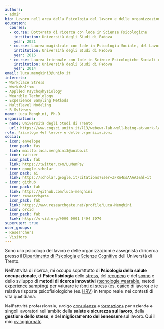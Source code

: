 ```yaml
---
authors:
- admin
bio: Lavoro nell'area della Psicologia del lavoro e delle organizzazioni, e in particolare nella Psicologia della salute occupazionale e della Psicofisiologia dello [Stress](/stress-and-workplace-stress/), del [recupero](/recovery-and-recovery-experiences/) e del [sonno](/sleep-sleep-quality-and-stress/).
education:
  courses:
  - course: Dottorato di ricerca con lode in Scienze Psicologiche
    institution: Università degli Studi di Padova
    year: 2021
  - course: Laurea magistrale con lode in Psicologia Sociale, del Lavoro e della Comunicazione
    institution: Università degli Studi di Padova
    year: 2016
  - course: Laurea triennale con lode in Scienze Psicologiche Sociali e del Lavoro
    institution: Università degli Studi di Padova
    year: 2014
email: luca.menghini3@unibo.it
interests:
- Workplace Stress
- Workaholism
- Applied Psychophysiology
- Wearable Technlology
- Experience Sampling Methods
- Multilevel Modeling
- R Software
name: Luca Menghini, Ph.D.
organizations:
- name: Università degli Studi di Trento
  url: https://www.cogsci.unitn.it/713/webewo-lab-well-being-at-work-lab
role: Psicologo del lavoro e delle organizzazioni
social:
- icon: envelope
  icon_pack: fas
  link: mailto:luca.menghini3@unibo.it
- icon: twitter
  icon_pack: fab
  link: https://twitter.com/LuMenPsy
- icon: google-scholar
  icon_pack: ai
  link: https://scholar.google.it/citations?user=ZFRn4ssAAAAJ&hl=it
- icon: github
  icon_pack: fab
  link: https://github.com/luca-menghini
- icon: researchgate
  icon_pack: fab
  link: https://www.researchgate.net/profile/Luca-Menghini
- icon: orcid
  icon_pack: fab
  link: http://orcid.org/0000-0001-6494-3970
superuser: true
user_groups:
- Researchers
- Visitors
---
```


Sono uno psicologo del lavoro e delle organizzazioni e assegnista di ricerca presso il [Dipartimento di Psicologia e Scienze Cognitive](https://www.cogsci.unitn.it/713/webewo-lab-well-being-at-work-lab) dell'Università di Trento.

Nell'attività di ricerca, mi occupo soprattutto di **Psicologia della salute occupazionale**, di **Psicofisiologia** dello [stress](/stress-and-workplace-stress/), del [recupero](/recovery-and-recovery-experiences/) e del [sonno](/sleep-sleep-quality-and-stress/) e dello sviluppo di **metodi di ricerca innovativi** ([tecnologie wearable](/wearable-technology-and-e-health/), metodi [experience sampling](/experience-sampling-methods/)) per valutare le [fonti di stress](https://lucamenghini.netlify.app/it/workplace-stress-and-the-management-of-psychosocial-hazards-at-work/) (es. carico di lavoro) e le relative risposte psicofisiologiche (es. [HRV](/heart-rate-variability-as-an-index-of-stress-and-self-regulation/)) in tempo reale, nei contesti di vita quotidiana.

Nell'attività professionale, svolgo [consulenze](#consultance) e [formazione](#training) per aziende e singoli lavoratori nell'ambito della **salute e sicurezza sul lavoro**, della **gestione dello stress**, e del **miglioramento del benessere** sul lavoro. Qui il mio [cv aggiornato](files/cv.pdf).
